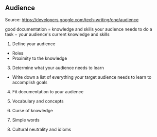 ## Audience

Source: https://developers.google.com/tech-writing/one/audience

good documentation = knowledge and skills your audience needs to do a task − your audience's current knowledge and skills

1. Define your audience

- Roles
- Proximity to the knowledge

3. Determine what your audience needs to learn

- Write down a list of everything your target audience needs to learn to accomplish goals

4. Fit documentation to your audience

1. Vocabulary and concepts
2. Curse of knowledge
3. Simple words
4. Cultural neutrality and idioms



